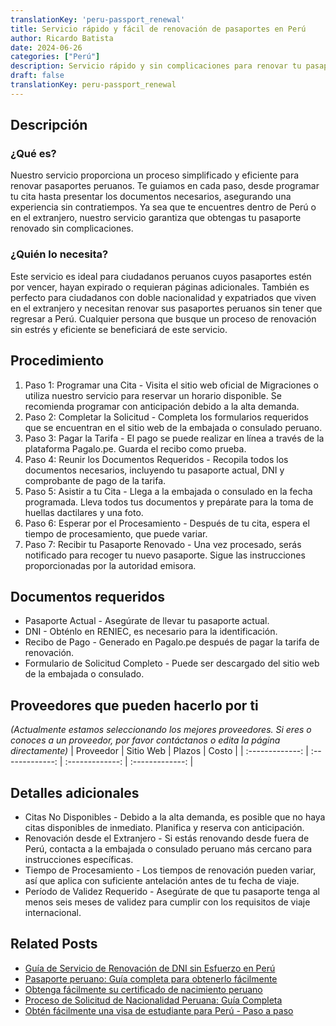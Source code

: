 ```yaml
---
translationKey: 'peru-passport_renewal'
title: Servicio rápido y fácil de renovación de pasaportes en Perú
author: Ricardo Batista
date: 2024-06-26
categories: ["Perú"]
description: Servicio rápido y sin complicaciones para renovar tu pasaporte peruano, asegurando que estés listo para viajar sin estrés.
draft: false
translationKey: peru-passport_renewal
---
```


## Descripción
### ¿Qué es?
Nuestro servicio proporciona un proceso simplificado y eficiente para renovar pasaportes peruanos. Te guiamos en cada paso, desde programar tu cita hasta presentar los documentos necesarios, asegurando una experiencia sin contratiempos. Ya sea que te encuentres dentro de Perú o en el extranjero, nuestro servicio garantiza que obtengas tu pasaporte renovado sin complicaciones.

### ¿Quién lo necesita?
Este servicio es ideal para ciudadanos peruanos cuyos pasaportes estén por vencer, hayan expirado o requieran páginas adicionales. También es perfecto para ciudadanos con doble nacionalidad y expatriados que viven en el extranjero y necesitan renovar sus pasaportes peruanos sin tener que regresar a Perú. Cualquier persona que busque un proceso de renovación sin estrés y eficiente se beneficiará de este servicio.

## Procedimiento

1. Paso 1: Programar una Cita - Visita el sitio web oficial de Migraciones o utiliza nuestro servicio para reservar un horario disponible. Se recomienda programar con anticipación debido a la alta demanda.
2. Paso 2: Completar la Solicitud - Completa los formularios requeridos que se encuentran en el sitio web de la embajada o consulado peruano.
3. Paso 3: Pagar la Tarifa - El pago se puede realizar en línea a través de la plataforma Pagalo.pe. Guarda el recibo como prueba.
4. Paso 4: Reunir los Documentos Requeridos - Recopila todos los documentos necesarios, incluyendo tu pasaporte actual, DNI y comprobante de pago de la tarifa.
5. Paso 5: Asistir a tu Cita - Llega a la embajada o consulado en la fecha programada. Lleva todos tus documentos y prepárate para la toma de huellas dactilares y una foto.
6. Paso 6: Esperar por el Procesamiento - Después de tu cita, espera el tiempo de procesamiento, que puede variar.
7. Paso 7: Recibir tu Pasaporte Renovado - Una vez procesado, serás notificado para recoger tu nuevo pasaporte. Sigue las instrucciones proporcionadas por la autoridad emisora.

## Documentos requeridos

- Pasaporte Actual - Asegúrate de llevar tu pasaporte actual.
- DNI - Obténlo en RENIEC, es necesario para la identificación.
- Recibo de Pago - Generado en Pagalo.pe después de pagar la tarifa de renovación.
- Formulario de Solicitud Completo - Puede ser descargado del sitio web de la embajada o consulado.

## Proveedores que pueden hacerlo por ti
_(Actualmente estamos seleccionando los mejores proveedores. Si eres o conoces a un proveedor, por favor contáctanos o edita la página directamente)_
| Proveedor        |     Sitio Web     |     Plazos    |       Costo      |
| :-------------: | :-------------: |  :-------------: | :-------------: |

## Detalles adicionales

- Citas No Disponibles - Debido a la alta demanda, es posible que no haya citas disponibles de inmediato. Planifica y reserva con anticipación.
- Renovación desde el Extranjero - Si estás renovando desde fuera de Perú, contacta a la embajada o consulado peruano más cercano para instrucciones específicas.
- Tiempo de Procesamiento - Los tiempos de renovación pueden variar, así que aplica con suficiente antelación antes de tu fecha de viaje.
- Período de Validez Requerido - Asegúrate de que tu pasaporte tenga al menos seis meses de validez para cumplir con los requisitos de viaje internacional.


## Related Posts

- [Guía de Servicio de Renovación de DNI sin Esfuerzo en Perú](https://tramitit.com/es/guides/peru/renovación_de_dni/)
- [Pasaporte peruano: Guía completa para obtenerlo fácilmente](https://tramitit.com/es/guides/peru/pasaporte_peruano/)
- [Obtenga fácilmente su certificado de nacimiento peruano](https://tramitit.com/es/guides/peru/certificado_de_nacimiento/)
- [Proceso de Solicitud de Nacionalidad Peruana: Guía Completa](https://tramitit.com/es/guides/peru/solicitud_de_nacionalidad/)
- [Obtén fácilmente una visa de estudiante para Perú - Paso a paso](https://tramitit.com/es/guides/peru/solicitud_de_visa_de_estudiante/)